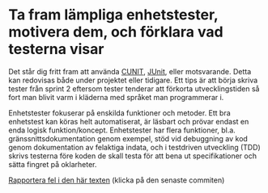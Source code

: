 # Ta fram lämpliga enhetstester, motivera dem, och förklara vad testerna visar

Det står dig fritt fram att använda
[CUNIT](http://cunit.sourceforge.net/example.html),
[JUnit](http://junit.org), eller motsvarande. Detta kan redovisas
både under projektet eller tidigare. Ett tips är att börja skriva
tester från sprint 2 eftersom tester tenderar att förkorta
utvecklingstiden så fort man blivit varm i kläderna med språket
man programmerar i.

Enhetstester fokuserar på enskilda funktioner och metoder. Ett bra
enhetstest kan köras helt automatiserat, är läsbart och prövar
endast en enda logisk funktion/koncept. Enhetstester har flera
funktioner, bl.a. gränssnittsdokumentation genom exempel, stöd vid
debuggning av kod genom dokumentation av felaktiga indata, och i
testdriven utveckling (TDD) skrivs testerna före koden de skall
testa för att bena ut specifikationer och sätta fingret på
oklarheter.

[Rapportera fel i den här texten](https://github.com/IOOPM-UU/achievements/commits/master/Q49.md) (klicka på den senaste commiten)